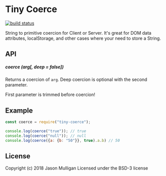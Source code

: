 # Tiny Coerce
[![build status](https://secure.travis-ci.org/avoidwork/tiny-coerce.svg)](http://travis-ci.org/avoidwork/tiny-coerce)

String to primitive coercion for Client or Server. It's great for DOM data attributes, localStorage,
and other cases where your need to store a String.

## API
##### coerce (arg[, deep = false])
Returns a coercion of `arg`. Deep coercion is optional with the second parameter.

First parameter is trimmed before coercion!

## Example
```javascript
const coerce = require("tiny-coerce");

console.log(coerce("true")); // true
console.log(coerce("null")); // null
console.log(coerce({a: {b: "50"}}, true).a.b) // 50
```

## License
Copyright (c) 2018 Jason Mulligan
Licensed under the BSD-3 license
